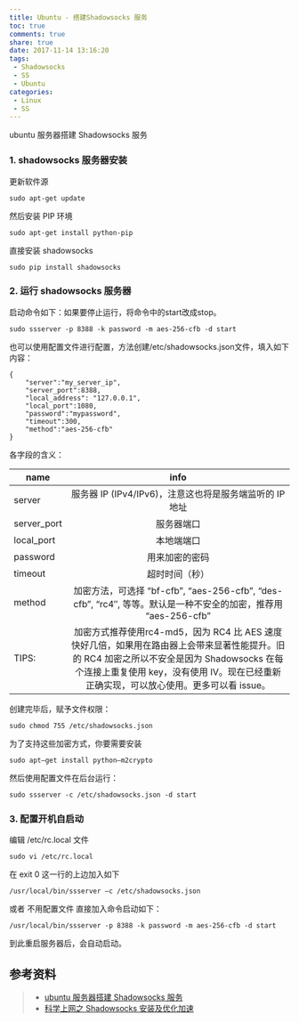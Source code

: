 ```yaml
---
title: Ubuntu - 搭建Shadowsocks 服务
toc: true
comments: true
share: true
date: 2017-11-14 13:16:20
tags:
 - Shadowsocks
 - SS
 - Ubuntu
categories:
 - Linux
 - SS
---
```


ubuntu 服务器搭建 Shadowsocks 服务<!-- more -->

### 1. shadowsocks 服务器安装

更新软件源

```
sudo apt-get update
```

然后安装 PIP 环境

```
sudo apt-get install python-pip
```

直接安装 shadowsocks

```
sudo pip install shadowsocks
```

### 2. 运行 shadowsocks 服务器

启动命令如下：如果要停止运行，将命令中的start改成stop。

```
sudo ssserver -p 8388 -k password -m aes-256-cfb -d start
```

也可以使用配置文件进行配置，方法创建/etc/shadowsocks.json文件，填入如下内容：
```
{
    "server":"my_server_ip",
    "server_port":8388,
    "local_address": "127.0.0.1",
    "local_port":1080,
    "password":"mypassword",
    "timeout":300,
    "method":"aes-256-cfb"
}
```

各字段的含义：

| name        | info           | 
| ------------- |:-------------:|
|  server   | 服务器 IP (IPv4/IPv6)，注意这也将是服务端监听的 IP 地址 |
| server_port      | 服务器端口      |
| local_port | 本地端端口    |
|password |用来加密的密码|
|timeout |	超时时间（秒）|
|method	|加密方法，可选择 “bf-cfb”, “aes-256-cfb”, “des-cfb”, “rc4″, 等等。默认是一种不安全的加密，推荐用 “aes-256-cfb”|
|TIPS: |加密方式推荐使用rc4-md5，因为 RC4 比 AES 速度快好几倍，如果用在路由器上会带来显著性能提升。旧的 RC4 加密之所以不安全是因为 Shadowsocks 在每个连接上重复使用 key，没有使用 IV。现在已经重新正确实现，可以放心使用。更多可以看 issue。|


创建完毕后，赋予文件权限：

```
sudo chmod 755 /etc/shadowsocks.json
```

为了支持这些加密方式，你要需要安装

```
sudo apt–get install python–m2crypto
```

然后使用配置文件在后台运行：

```
sudo ssserver -c /etc/shadowsocks.json -d start
```

### 3. 配置开机自启动

编辑 /etc/rc.local 文件

```
sudo vi /etc/rc.local
```

在 exit 0 这一行的上边加入如下

```
/usr/local/bin/ssserver –c /etc/shadowsocks.json
```

或者 不用配置文件 直接加入命令启动如下：

```
/usr/local/bin/ssserver -p 8388 -k password -m aes-256-cfb -d start
```

到此重启服务器后，会自动启动。


## 参考资料
> - [ubuntu 服务器搭建 Shadowsocks 服务](http://blog.csdn.net/hanshileiai/article/details/49302865)
> - [科学上网之 Shadowsocks 安装及优化加速](http://wuchong.me/blog/2015/02/02/shadowsocks-install-and-optimize/)


